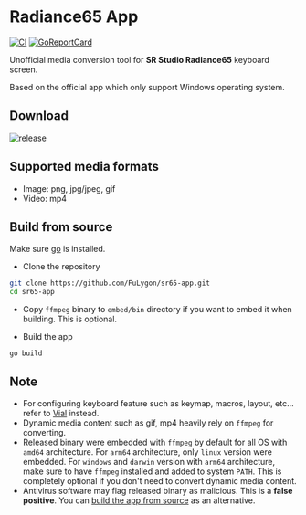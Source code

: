 # Radiance65 App

[![CI](https://github.com/FuLygon/sr65-app/actions/workflows/ci.yaml/badge.svg?branch=main)](https://github.com/FuLygon/sr65-app/actions/workflows/ci.yaml)
[![GoReportCard](https://goreportcard.com/badge/github.com/FuLygon/sr65-app)](https://goreportcard.com/report/github.com/FuLygon/sr65-app)

Unofficial media conversion tool for **SR Studio Radiance65** keyboard screen.

Based on the official app which only support Windows operating system.

## Download

[![release](https://img.shields.io/github/release/FuLygon/sr65-app.svg?style=flat)](https://github.com/FuLygon/sr65-app/releases)

## Supported media formats
- Image: png, jpg/jpeg, gif
- Video: mp4

## Build from source
Make sure [go](https://go.dev) is installed.

- Clone the repository
```bash
git clone https://github.com/FuLygon/sr65-app.git
cd sr65-app
```

- Copy `ffmpeg` binary to `embed/bin` directory if you want to embed it when building. This is optional.

- Build the app
```shell
go build
```

## Note
- For configuring keyboard feature such as keymap, macros, layout, etc... refer to [Vial](https://get.vial.today) instead.
- Dynamic media content such as gif, mp4 heavily rely on `ffmpeg` for converting.
- Released binary were embedded with `ffmpeg` by default for all OS with `amd64` architecture. For `arm64` architecture, only `linux` version were embedded. For `windows` and `darwin` version with `arm64` architecture, make sure to have `ffmpeg` installed and added to system `PATH`. This is completely optional if you don't need to convert dynamic media content.
- Antivirus software may flag released binary as malicious. This is a **false positive**. You can [build the app from source](#build-from-source) as an alternative.